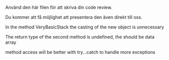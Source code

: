 Använd den här filen för att skriva din code review.

Du kommer att få möjlighet att presentera den även direkt till oss.

In the method VeryBasicStack the casting of the new object is unnecessary	

The return type  of the second method is undefined, the should be data array

method access will be better with try...catch to handle more exceptions

